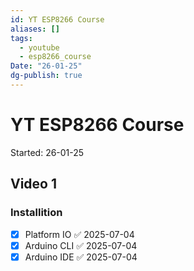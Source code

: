 ```yaml
---
id: YT ESP8266 Course
aliases: []
tags:
  - youtube
  - esp8266_course
Date: "26-01-25"
dg-publish: true
---
```

# YT ESP8266 Course

Started: 26-01-25

## Video 1

### Installition

- [x] Platform IO ✅ 2025-07-04
- [x] Arduino CLI ✅ 2025-07-04
- [x] Arduino IDE ✅ 2025-07-04
